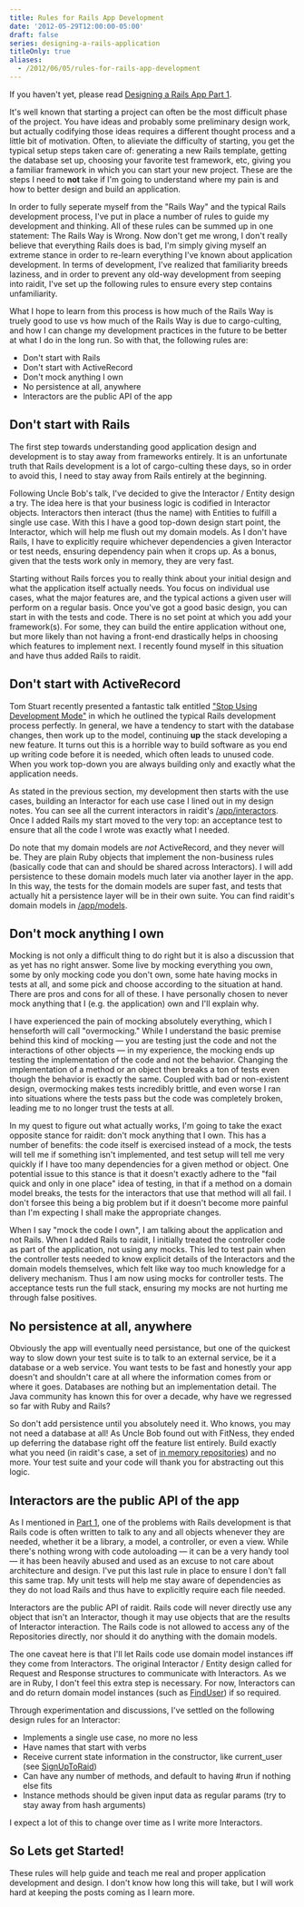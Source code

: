 ```yaml
---
title: Rules for Rails App Development
date: '2012-05-29T12:00:00-05:00'
draft: false
series: designing-a-rails-application
titleOnly: true
aliases:
  - /2012/06/05/rules-for-rails-app-development
---
```


If you haven't yet, please read [Designing a Rails App Part 1](/articles/2012/05/29/designing-a-rails-app-part-1).

It's well known that starting a project can often be the most difficult phase of the project. You have ideas and probably some preliminary design work, but actually codifying those ideas requires a different thought process and a little bit of motivation. Often, to alieviate the difficulty of starting, you get the typical setup steps taken care of: generating a new Rails template, getting the database set up, choosing your favorite test framework, etc, giving you a familiar framework in which you can start your new project. These are the steps I need to **not** take if I'm going to understand where my pain is and how to better design and build an application.

In order to fully seperate myself from the "Rails Way" and the typical Rails development process, I've put in place a number of rules to guide my development and thinking. All of these rules can be summed up in one statement: The Rails Way is Wrong. Now don't get me wrong, I don't really believe that everything Rails does is bad, I'm simply giving myself an extreme stance in order to re-learn everything I've known about application development. In terms of development, I've realized that familiarity breeds laziness, and in order to prevent any old-way development from seeping into raidit, I've set up the following rules to ensure every step contains unfamiliarity.

What I hope to learn from this process is how much of the Rails Way is truely good to use vs how much of the Rails Way is due to cargo-culting, and how I can change my development practices in the future to be better at what I do in the long run. So with that, the following rules are:

* Don't start with Rails
* Don't start with ActiveRecord
* Don't mock anything I own
* No persistence at all, anywhere
* Interactors are the public API of the app

## Don't start with Rails

The first step towards understanding good application design and development is to stay away from frameworks entirely. It is an unfortunate truth that Rails development is a lot of cargo-culting these days, so in order to avoid this, I need to stay away from Rails entirely at the beginning.

Following Uncle Bob's talk, I've decided to give the Interactor / Entity design a try. The idea here is that your business logic is codified in Interactor objects. Interactors then interact (thus the name) with Entities to fulfill a single use case. With this I have a good top-down design start point, the Interactor, which will help me flush out my domain models. As I don't have Rails, I have to explicitly require whichever dependencies a given Interactor or test needs, ensuring dependency pain when it crops up. As a bonus, given that the tests work only in memory, they are very fast.

Starting without Rails forces you to really think about your initial design and what the application itself actually needs. You focus on individual use cases, what the major features are, and the typical actions a given user will perform on a regular basis. Once you've got a good basic design, you can start in with the tests and code. There is no set point at which you add your framework(s). For some, they can build the entire application without one, but more likely than not having a front-end drastically helps in choosing which features to implement next. I recently found myself in this situation and have thus added Rails to raidit.

## Don't start with ActiveRecord

Tom Stuart recently presented a fantastic talk entitled ["Stop Using Development Mode"](http://www.youtube.com/watch?v=TQrEKwb5lR0) in which he outlined the typical Rails development process perfectly. In general, we have a tendency to start with the database changes, then work up to the model, continuing **up** the stack developing a new feature. It turns out this is a horrible way to build software as you end up writing code before it is needed, which often leads to unused code. When you work top-down you are always building only and exactly what the application needs.

As stated in the previous section, my development then starts with the use cases, building an Interactor for each use case I lined out in my design notes. You can see all the current interactors in raidit's [/app/interactors](https://github.com/jasonroelofs/raidit/tree/master/app/interactors). Once I added Rails my start moved to the very top: an acceptance test to ensure that all the code I wrote was exactly what I needed.

Do note that my domain models are *not* ActiveRecord, and they never will be. They are plain Ruby objects that implement the non-business rules (basically code that can and should be shared across Interactors). I will add persistence to these domain models much later via another layer in the app. In this way, the tests for the domain models are super fast, and tests that actually hit a persistence layer will be in their own suite. You can find raidit's domain models in [/app/models](https://github.com/jasonroelofs/raidit/tree/master/app/models).

## Don't mock anything I own

Mocking is not only a difficult thing to do right but it is also a discussion that as yet has no right answer. Some live by mocking everything you own, some by only mocking code you don't own, some hate having mocks in tests at all, and some pick and choose according to the situation at hand. There are pros and cons for all of these. I have personally chosen to never mock anything that I (e.g. the application) own and I'll explain why.

I have experienced the pain of mocking absolutely everything, which I henseforth will call "overmocking." While I understand the basic premise behind this kind of mocking &mdash; you are testing just the code and not the interactions of other objects &mdash; in my experience, the mocking ends up testing the implementation of the code and not the behavior. Changing the implementation of a method or an object then breaks a ton of tests even though the behavior is exactly the same. Coupled with bad or non-existent design, overmocking makes tests incredibly brittle, and even worse I ran into situations where the tests pass but the code was completely broken, leading me to no longer trust the tests at all.

In my quest to figure out what actually works, I'm going to take the exact opposite stance for raidit: don't mock anything that I own. This has a number of benefits: the code itself is exercised instead of a mock, the tests will tell me if something isn't implemented, and test setup will tell me very quickly if I have too many dependencies for a given method or object. One potential issue to this stance is that it doesn't exactly adhere to the "fail quick and only in one place" idea of testing, in that if a method on a domain model breaks, the tests for the interactors that use that method will all fail. I don't forsee this being a big problem but if it doesn't become more painful than I'm expecting I shall make the appropriate changes.

When I say "mock the code I own", I am talking about the application and not Rails. When I added Rails to raidit, I initially treated the controller code as part of the application, not using any mocks. This led to test pain when the controller tests needed to know explicit details of the Interactors and the domain models themselves, which felt like way too much knowledge for a delivery mechanism. Thus I am now using mocks for controller tests. The acceptance tests run the full stack, ensuring my mocks are not hurting me through false positives.

## No persistence at all, anywhere

Obviously the app will eventually need persistance, but one of the quickest way to slow down your test suite is to talk to an external service, be it a database or a web service. You want tests to be fast and honestly your app doesn't and shouldn't care at all where the information comes from or where it goes. Databases are nothing but an implementation detail. The Java community has known this for over a decade, why have we regressed so far with Ruby and Rails?

So don't add persistence until you absolutely need it. Who knows, you may not need a database at all! As Uncle Bob found out with FitNess, they ended up deferring the database right off the feature list entirely. Build exactly what you need (in raidit's case, a set of [in memory repositories](https://github.com/jasonroelofs/raidit/blob/master/app/repositories/in_memory.rb)) and no more. Your test suite and your code will thank you for abstracting out this logic.

## Interactors are the public API of the app

As I mentioned in [Part 1](/articles/2012/05/29/designing-a-rails-app-part-1), one of the problems with Rails development is that Rails code is often written to talk to any and all objects whenever they are needed, whether it be a library, a model, a controller, or even a view. While there's nothing wrong with code autoloading &mdash; it can be a very handy tool &mdash; it has been heavily abused and used as an excuse to not care about architecture and design. I've put this last rule in place to ensure I don't fall this same trap. My unit tests will help me stay aware of dependencies as they do not load Rails and thus have to explicitly require each file needed.

Interactors are the public API of raidit. Rails code will never directly use any object that isn't an Interactor, though it may use objects that are the results of Interactor interaction. The Rails code is not allowed to access any of the Repositories directly, nor should it do anything with the domain models.

The one caveat here is that I'll let Rails code use domain model instances iff they come from Interactors. The original Interactor / Entity design called for Request and Response structures to communicate with Interactors. As we are in Ruby, I don't feel this extra step is necessary. For now, Interactors can and do return domain model instances (such as [FindUser](https://github.com/jasonroelofs/raidit/blob/master/app/interactors/find_user.rb)) if so required.

Through experimentation and discussions, I've settled on the following design rules for an Interactor:

* Implements a single use case, no more no less
* Have names that start with verbs
* Receive current state information in the constructor, like current_user (see [SignUpToRaid](https://github.com/jasonroelofs/raidit/blob/master/app/interactors/sign_up_to_raid.rb))
* Can have any number of methods, and default to having #run if nothing else fits
* Instance methods should be given input data as regular params (try to stay away from hash arguments)

I expect a lot of this to change over time as I write more Interactors.

## So Lets get Started!

These rules will help guide and teach me real and proper application development and design. I don't know how long this will take, but I will work hard at keeping the posts coming as I learn more.
